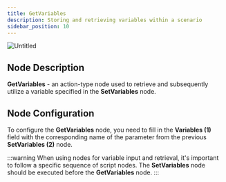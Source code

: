 ```yaml
---
title: GetVariables
description: Storing and retrieving variables within a scenario
sidebar_position: 10
---
```


![Untitled](/img/placeholder.webp)

## **Node Description**

**GetVariables** - an action-type node used to retrieve and subsequently utilize a variable specified in the **SetVariables** node.

## **Node Configuration**

To configure the **GetVariables** node, you need to fill in the **Variables (1)** field with the corresponding name of the parameter from the previous **SetVariables (2)** node.

:::warning
When using nodes for variable input and retrieval, it's important to follow a specific sequence of script nodes. The **SetVariables** node should be executed before the **GetVariables** node.
:::

